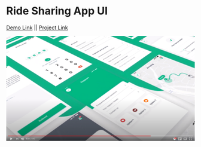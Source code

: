 # Ride Sharing App UI

[Demo Link](https://www.figma.com/proto/cmVqk49G3LY9Jbl9Ly4wAz/Untitled?node-id=2%3A10972&viewport=1149%2C658%2C0.11242508143186569&scaling=scale-down)  ||  [Project Link](https://www.figma.com/file/cmVqk49G3LY9Jbl9Ly4wAz/Untitled?node-id=1%3A2)


[![](https://github.com/sawravchy/Ride-Sharing-App-UI-Challenge/blob/master/thumbnail.png)](https://youtu.be/2Vqu-kpmqJc "")
